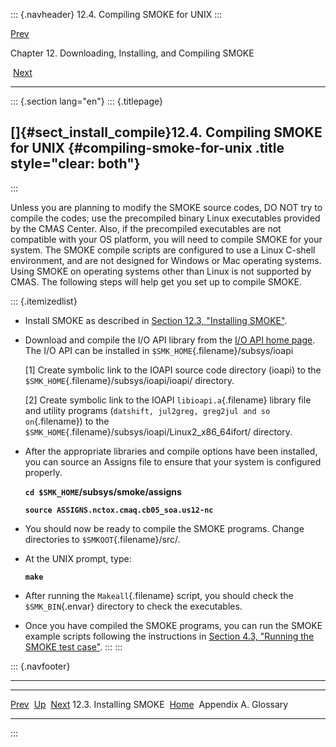 ::: {.navheader}
12.4. Compiling SMOKE for UNIX
:::

[Prev](ch12s03.html) 

Chapter 12. Downloading, Installing, and Compiling SMOKE

 [Next](go01.html)

------------------------------------------------------------------------

::: {.section lang="en"}
::: {.titlepage}
<div>

<div>

[]{#sect_install_compile}12.4. Compiling SMOKE for UNIX {#compiling-smoke-for-unix .title style="clear: both"}
-------------------------------------------------------

</div>

</div>
:::

Unless you are planning to modify the SMOKE source codes, DO NOT try to
compile the codes; use the precompiled binary Linux executables provided
by the CMAS Center. Also, if the precompiled executables are not
compatible with your OS platform, you will need to compile SMOKE for
your system. The SMOKE compile scripts are configured to use a Linux
C-shell environment, and are not designed for Windows or Mac operating
systems. Using SMOKE on operating systems other than Linux is not
supported by CMAS. The following steps will help get you set up to
compile SMOKE.

::: {.itemizedlist}
-   Install SMOKE as described in [Section 12.3, "Installing
    SMOKE"](ch12s03.html "12.3. Installing SMOKE").

-   Download and compile the I/O API library from the [I/O API home
    page](https://www.cmascenter.org/ioapi/). The I/O API can be
    installed in `$SMK_HOME`{.filename}/subsys/ioapi

    \[1\] Create symbolic link to the IOAPI source code directory
    (ioapi) to the `$SMK_HOME`{.filename}/subsys/ioapi/ioapi/ directory.

    \[2\] Create symbolic link to the IOAPI `libioapi.a`{.filename}
    library file and utility programs
    (`datshift, jul2greg, greg2jul and so on`{.filename}) to the
    `$SMK_HOME`{.filename}/subsys/ioapi/Linux2\_x86\_64ifort/ directory.

-   After the appropriate libraries and compile options have been
    installed, you can source an Assigns file to ensure that your system
    is configured properly.

    **`cd $SMK_HOME`/subsys/smoke/assigns**

    **`source ASSIGNS.nctox.cmaq.cb05_soa.us12-nc`**

-   You should now be ready to compile the SMOKE programs. Change
    directories to `$SMKOOT`{.filename}/src/.

-   At the UNIX prompt, type:

    **`make`**

-   After running the `Makeall`{.filename} script, you should check the
    `$SMK_BIN`{.envar} directory to check the executables.

-   Once you have compiled the SMOKE programs, you can run the SMOKE
    example scripts following the instructions in [Section 4.3, "Running
    the SMOKE test
    case"](ch04s03.html "4.3. Running the SMOKE test case").
:::
:::

::: {.navfooter}

------------------------------------------------------------------------

  ------------------------- -------------------- -----------------------
  [Prev](ch12s03.html)        [Up](ch12.html)          [Next](go01.html)
  12.3. Installing SMOKE     [Home](index.html)     Appendix A. Glossary
  ------------------------- -------------------- -----------------------
:::
